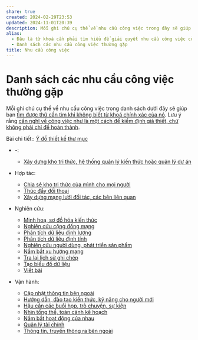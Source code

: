 ```yaml
---
share: true
created: 2024-02-29T23:53
updated: 2024-11-01T20:39
description: Mỗi ghi chú cụ thể về nhu cầu công việc trong đây sẽ giúp bạn tìm được thứ cần tìm khi không biết từ khoá chính xác của nó
alias:
  - Đâu là từ khoá cần phải tìm hiểu để giải quyết nhu cầu công việc của mình?
  - Danh sách các nhu cầu công việc thường gặp
title: Nhu cầu công việc
---
```

# Danh sách các nhu cầu công việc thường gặp
Mỗi ghi chú cụ thể về nhu cầu công việc trong danh sách dưới đây sẽ giúp bạn [tìm được thứ cần tìm khi không biết từ khoá chính xác của nó](../L%C3%A0m%20sao%20%C4%91%E1%BB%83%20t%C3%ACm%20%C4%91%C6%B0%E1%BB%A3c%20th%E1%BB%A9%20c%E1%BA%A7n%20t%C3%ACm%20khi%20kh%C3%B4ng%20bi%E1%BA%BFt%20t%E1%BB%AB%20kho%C3%A1%20ch%C3%ADnh%20x%C3%A1c%20c%E1%BB%A7a%20n%C3%B3.md). Lưu ý rằng [cần nghĩ về công việc như là một cách để kiểm định giả thiết, chứ không phải chỉ để hoàn thành](../../%E2%9A%A1Hi%E1%BB%83u%20bi%E1%BA%BFt%20s%C3%A2u/Qu%E1%BA%A3n%20l%C3%BD%20d%E1%BB%B1%20%C3%A1n,%20ph%C3%A1t%20tri%E1%BB%83n%20s%E1%BA%A3n%20ph%E1%BA%A9m,%20x%C3%A2y%20d%E1%BB%B1ng%20t%E1%BB%95%20ch%E1%BB%A9c/C%C3%B4ng%20vi%E1%BB%87c/C%E1%BA%A7n%20ngh%C4%A9%20v%E1%BB%81%20c%C3%B4ng%20vi%E1%BB%87c%20nh%C6%B0%20l%C3%A0%20m%E1%BB%99t%20c%C3%A1ch%20%C4%91%E1%BB%83%20ki%E1%BB%83m%20%C4%91%E1%BB%8Bnh%20gi%E1%BA%A3%20thi%E1%BA%BFt,%20ch%E1%BB%A9%20kh%C3%B4ng%20ph%E1%BA%A3i%20ch%E1%BB%89%20%C4%91%E1%BB%83%20ho%C3%A0n%20th%C3%A0nh.md).

Bài chi tiết:: [Ý đồ thiết kế thư mục](../index.md)

- \-: 
    - [Xây dựng kho tri thức, hệ thống quản lý kiến thức hoặc quản lý dự án](./X%C3%A2y%20d%E1%BB%B1ng%20kho%20tri%20th%E1%BB%A9c,%20h%E1%BB%87%20th%E1%BB%91ng%20qu%E1%BA%A3n%20l%C3%BD%20ki%E1%BA%BFn%20th%E1%BB%A9c%20ho%E1%BA%B7c%20qu%E1%BA%A3n%20l%C3%BD%20d%E1%BB%B1%20%C3%A1n.md)

- Hợp tác: 
    - [Chia sẻ kho tri thức của mình cho mọi người](./H%E1%BB%A3p%20t%C3%A1c/Chia%20s%E1%BA%BB%20kho%20tri%20th%E1%BB%A9c%20c%E1%BB%A7a%20m%C3%ACnh%20cho%20m%E1%BB%8Di%20ng%C6%B0%E1%BB%9Di.md)
    - [Thúc đẩy đối thoại](./H%E1%BB%A3p%20t%C3%A1c/Th%C3%BAc%20%C4%91%E1%BA%A9y%20%C4%91%E1%BB%91i%20tho%E1%BA%A1i.md)
    - [Xây dựng mạng lưới đối tác, các bên liên quan](./H%E1%BB%A3p%20t%C3%A1c/X%C3%A2y%20d%E1%BB%B1ng%20m%E1%BA%A1ng%20l%C6%B0%E1%BB%9Bi%20%C4%91%E1%BB%91i%20t%C3%A1c,%20c%C3%A1c%20b%C3%AAn%20li%C3%AAn%20quan.md)

- Nghiên cứu: 
    - [Minh hoạ, sơ đồ hóa kiến thức](./Nghi%C3%AAn%20c%E1%BB%A9u/Minh%20ho%E1%BA%A1,%20s%C6%A1%20%C4%91%E1%BB%93%20h%C3%B3a%20ki%E1%BA%BFn%20th%E1%BB%A9c.md)
    - [Nghiên cứu cộng đồng mạng](./Nghi%C3%AAn%20c%E1%BB%A9u/Nghi%C3%AAn%20c%E1%BB%A9u%20c%E1%BB%99ng%20%C4%91%E1%BB%93ng%20m%E1%BA%A1ng.md)
    - [Phân tích dữ liệu định lượng](./Nghi%C3%AAn%20c%E1%BB%A9u/Ph%C3%A2n%20t%C3%ADch%20d%E1%BB%AF%20li%E1%BB%87u%20%C4%91%E1%BB%8Bnh%20l%C6%B0%E1%BB%A3ng.md)
    - [Phân tích dữ liệu định tính](./Nghi%C3%AAn%20c%E1%BB%A9u/Ph%C3%A2n%20t%C3%ADch%20d%E1%BB%AF%20li%E1%BB%87u%20%C4%91%E1%BB%8Bnh%20t%C3%ADnh.md)
    - [Nghiên cứu người dùng, phát triển sản phẩm](./Nghi%C3%AAn%20c%E1%BB%A9u/Thu%20th%E1%BA%ADp%20d%E1%BB%AF%20li%E1%BB%87u/Nghi%C3%AAn%20c%E1%BB%A9u%20ng%C6%B0%E1%BB%9Di%20d%C3%B9ng,%20ph%C3%A1t%20tri%E1%BB%83n%20s%E1%BA%A3n%20ph%E1%BA%A9m.md)
    - [Nắm bắt xu hướng mạng](./Nghi%C3%AAn%20c%E1%BB%A9u/Thu%20th%E1%BA%ADp%20d%E1%BB%AF%20li%E1%BB%87u/N%E1%BA%AFm%20b%E1%BA%AFt%20xu%20h%C6%B0%E1%BB%9Bng%20m%E1%BA%A1ng.md)
    - [Tra lại lịch sử ghi chép](./Nghi%C3%AAn%20c%E1%BB%A9u/Tra%20l%E1%BA%A1i%20l%E1%BB%8Bch%20s%E1%BB%AD%20ghi%20ch%C3%A9p.md)
    - [Tạo biểu đồ dữ liệu](./Nghi%C3%AAn%20c%E1%BB%A9u/T%E1%BA%A1o%20bi%E1%BB%83u%20%C4%91%E1%BB%93%20d%E1%BB%AF%20li%E1%BB%87u.md)
    - [Viết bài](./Nghi%C3%AAn%20c%E1%BB%A9u/Vi%E1%BA%BFt%20b%C3%A0i.md)

- Vận hành: 
    - [Cập nhật thông tin bên ngoài](./V%E1%BA%ADn%20h%C3%A0nh/C%E1%BA%ADp%20nh%E1%BA%ADt%20th%C3%B4ng%20tin%20b%C3%AAn%20ngo%C3%A0i.md)
    - [Hướng dẫn, đào tạo kiến thức, kỹ năng cho người mới](./V%E1%BA%ADn%20h%C3%A0nh/H%C6%B0%E1%BB%9Bng%20d%E1%BA%ABn,%20%C4%91%C3%A0o%20t%E1%BA%A1o%20ki%E1%BA%BFn%20th%E1%BB%A9c,%20k%E1%BB%B9%20n%C4%83ng%20cho%20ng%C6%B0%E1%BB%9Di%20m%E1%BB%9Bi.md)
    - [Hậu cần các buổi họp, trò chuyện, sự kiện](./V%E1%BA%ADn%20h%C3%A0nh/H%E1%BA%ADu%20c%E1%BA%A7n%20c%C3%A1c%20bu%E1%BB%95i%20h%E1%BB%8Dp,%20tr%C3%B2%20chuy%E1%BB%87n,%20s%E1%BB%B1%20ki%E1%BB%87n.md)
    - [Nhìn tổng thể, toàn cảnh kế hoạch](./V%E1%BA%ADn%20h%C3%A0nh/Nh%C3%ACn%20t%E1%BB%95ng%20th%E1%BB%83,%20to%C3%A0n%20c%E1%BA%A3nh%20k%E1%BA%BF%20ho%E1%BA%A1ch.md)
    - [Nắm bắt hoạt động của nhau](./V%E1%BA%ADn%20h%C3%A0nh/N%E1%BA%AFm%20b%E1%BA%AFt%20ho%E1%BA%A1t%20%C4%91%E1%BB%99ng%20c%E1%BB%A7a%20nhau.md)
    - [Quản lý tài chính](./V%E1%BA%ADn%20h%C3%A0nh/Qu%E1%BA%A3n%20l%C3%BD%20t%C3%A0i%20ch%C3%ADnh.md)
    - [Thông tin, truyền thông ra bên ngoài](./V%E1%BA%ADn%20h%C3%A0nh/Th%C3%B4ng%20tin,%20truy%E1%BB%81n%20th%C3%B4ng%20ra%20b%C3%AAn%20ngo%C3%A0i.md)

